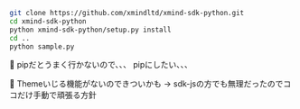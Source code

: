 ```sh
git clone https://github.com/xmindltd/xmind-sdk-python.git
cd xmind-sdk-python
python xmind-sdk-python/setup.py install
cd ..
python sample.py
```

📝
pipだとうまく行かないので、、、
pipにしたい、、、

📝
Themeいじる機能がないのできついかも
-> sdk-jsの方でも無理だったのでココだけ手動で頑張る方針

